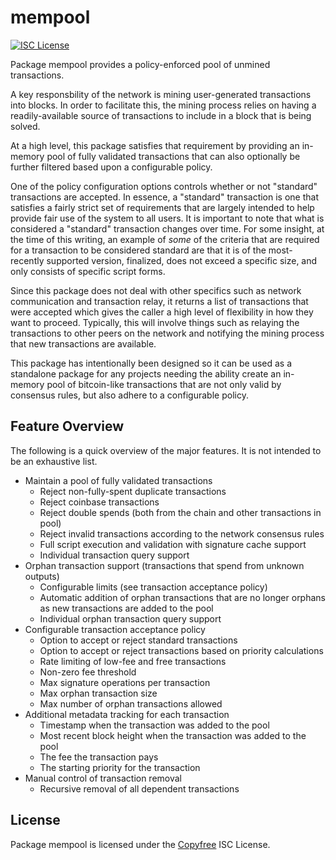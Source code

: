 mempool
=======

[![ISC License](http://img.shields.io/badge/license-ISC-blue.svg)](http://Copyfree.org)

Package mempool provides a policy-enforced pool of unmined transactions.

A key responsbility of the network is mining user-generated transactions
into blocks.  In order to facilitate this, the mining process relies on
having a readily-available source of transactions to include in a block
that is being solved.

At a high level, this package satisfies that requirement by providing an
in-memory pool of fully validated transactions that can also optionally
be further filtered based upon a configurable policy.

One of the policy configuration options controls whether or not "standard"
transactions are accepted.  In essence, a "standard" transaction is one that
satisfies a fairly strict set of requirements that are largely intended to
help provide fair use of the system to all users.  It is important to note
that what is considered a "standard" transaction changes over time.  For
some insight, at the time of this writing, an example of _some_ of the
criteria that are required for a transaction to be considered standard are
that it is of the most-recently supported version, finalized, does not exceed
a specific size, and only consists of specific script forms.

Since this package does not deal with other specifics such as network
communication and transaction relay, it returns a list of transactions
that were accepted which gives the caller a high level of flexibility in how
they want to proceed.  Typically, this will involve things such as relaying
the transactions to other peers on the network and notifying the mining
process that new transactions are available.

This package has intentionally been designed so it can be used as a standalone
package for any projects needing the ability create an in-memory pool of
bitcoin-like transactions that are not only valid by consensus rules, but also
adhere to a configurable policy.

## Feature Overview

The following is a quick overview of the major features.  It is not intended to
be an exhaustive list.

- Maintain a pool of fully validated transactions
  - Reject non-fully-spent duplicate transactions
  - Reject coinbase transactions
  - Reject double spends (both from the chain and other transactions in pool)
  - Reject invalid transactions according to the network consensus rules
  - Full script execution and validation with signature cache support
  - Individual transaction query support
- Orphan transaction support (transactions that spend from unknown outputs)
  - Configurable limits (see transaction acceptance policy)
  - Automatic addition of orphan transactions that are no longer orphans as new
    transactions are added to the pool
  - Individual orphan transaction query support
- Configurable transaction acceptance policy
  - Option to accept or reject standard transactions
  - Option to accept or reject transactions based on priority calculations
  - Rate limiting of low-fee and free transactions
  - Non-zero fee threshold
  - Max signature operations per transaction
  - Max orphan transaction size
  - Max number of orphan transactions allowed
- Additional metadata tracking for each transaction
  - Timestamp when the transaction was added to the pool
  - Most recent block height when the transaction was added to the pool
  - The fee the transaction pays
  - The starting priority for the transaction
- Manual control of transaction removal
  - Recursive removal of all dependent transactions

## License

Package mempool is licensed under the [Copyfree](http://Copyfree.org) ISC
License.
